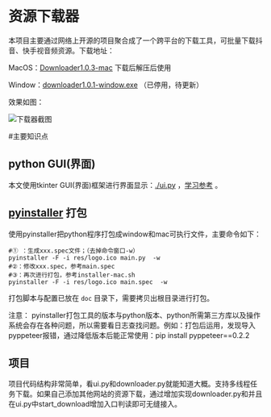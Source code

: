 # 资源下载器
本项目主要通过网络上开源的项目聚合成了一个跨平台的下载工具，可批量下载抖音、快手视音频资源。下载地址：

MacOS：[Downloader1.0.3-mac](https://github.com/xhunmon/PythonIsTools/releases/download/v1.0.3/Downloader1.0.3.app.zip)  下载后解压后使用

Window：[downloader1.0.1-window.exe](https://github.com/xhunmon/PythonIsTools/releases/download/v1.0.1/downloader1.0.1-window.exe) （已停用，待更新）

效果如图：

![下载器截图](./doc/example.jpg)

#主要知识点

## python GUI(界面)

本文使用tkinter GUI(界面)框架进行界面显示：[./ui.py](ui.py) ，[学习参考](https://www.cnblogs.com/shwee/p/9427975.html) 。

## [pyinstaller](https://pyinstaller.readthedocs.io/en/stable/) 打包

使用pyinstaller把python程序打包成window和mac可执行文件，主要命令如下：
```shell
#① ：生成xxx.spec文件；（去掉命令窗口-w）
pyinstaller -F -i res/logo.ico main.py  -w
#②：修改xxx.spec，参考main.spec
#③：再次进行打包，参考installer-mac.sh
pyinstaller -F -i res/logo.ico main.spec  -w
```
打包脚本与配置已放在 `doc` 目录下，需要拷贝出根目录进行打包。

注意：
pyinstaller打包工具的版本与python版本、python所需第三方库以及操作系统会存在各种问题，所以需要看日志查找问题。例如：打包后运用，发现导入pyppeteer报错，通过降低版本后能正常使用：pip install pyppeteer==0.2.2

## 项目
项目代码结构非常简单，看ui.py和downloader.py就能知道大概。支持多线程任务下载。如果自己添加其他网站的资源下载，通过增加实现downloader.py和并且在ui.py中start_download增加入口判读即可无缝接入。
